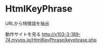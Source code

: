HtmlKeyPhrase
=============

URLから特徴語を抽出

動作サイトを見る
http://v103-3-189-74.myvps.jp/HtmlKeyPhrase/keyphrase.php
